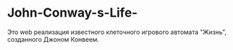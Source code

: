 # John-Conway-s-Life-
Это web реализация известного клеточного игрового автомата "Жизнь", созданного Джоном Конвеем.
